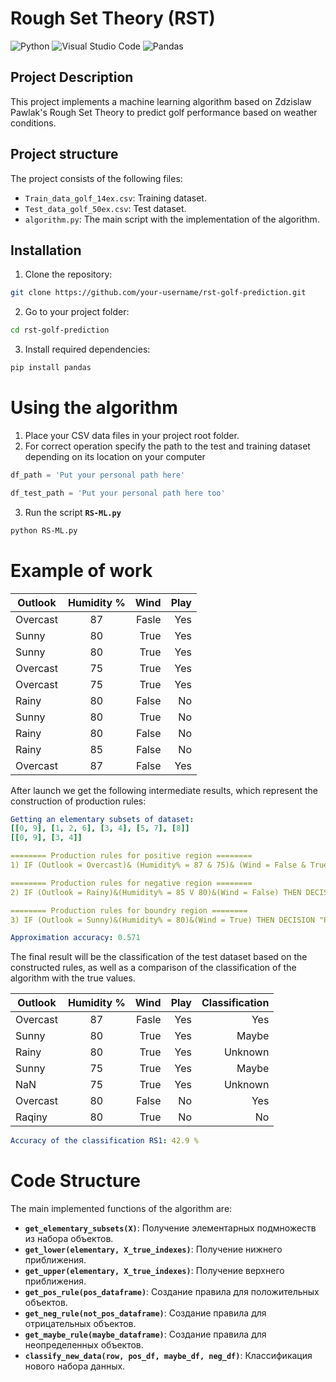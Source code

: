 # Rough Set Theory (RST)

![Python](https://img.shields.io/badge/python-3670A0?style=for-the-badge&logo=python&logoColor=ffdd54) ![Visual Studio Code](https://img.shields.io/badge/Visual%20Studio%20Code-0078d7.svg?style=for-the-badge&logo=visual-studio-code&logoColor=white) ![Pandas](https://img.shields.io/badge/pandas-%23150458.svg?style=for-the-badge&logo=pandas&logoColor=white)

## Project Description

This project implements a machine learning algorithm based on Zdzislaw Pawlak's Rough Set Theory to predict golf performance based on weather conditions.

## Project structure

The project consists of the following files:

- `Train_data_golf_14ex.csv`: Training dataset.
- `Test_data_golf_50ex.csv`: Test dataset.
- `algorithm.py`: The main script with the implementation of the algorithm.

## Installation

1. Clone the repository:

```bash
git clone https://github.com/your-username/rst-golf-prediction.git
```

2. Go to your project folder:

```bash
cd rst-golf-prediction
```

3. Install required dependencies:

```bash
pip install pandas
```

# Using the algorithm

1. Place your CSV data files in your project root folder.
2. For correct operation specify the path to the test and training dataset depending on its location on your computer
```python
df_path = 'Put your personal path here'
```
```python
df_test_path = 'Put your personal path here too'
```
3. Run the script **`RS-ML.py`**
```bash
python RS-ML.py
```

# Example of work


| Outlook       | Humidity %                | Wind | Play |
| ------------- |:------------------:| -----:|-----:|
| Overcast     | 87 | Fasle | Yes
| Sunny     | 80 | True | Yes
| Sunny  | 80 | True | Yes
| Overcast  | 75 | True | Yes
| Overcast  | 75 | True | Yes
| Rainy  | 80 | False | No
| Sunny  | 80 | True | No
| Rainy  | 80 | False | No
| Rainy  | 85 | False | No
| Overcast  | 87 | False | Yes

After launch we get the following intermediate results, which represent the construction of production rules:

```yaml
Getting an elementary subsets of dataset:
[[0, 9], [1, 2, 6], [3, 4], [5, 7], [8]]
[[0, 9], [3, 4]]

======== Production rules for positive region ========
1) IF (Outlook = Overcast)& (Humidity% = 87 & 75)& (Wind = False & True)& THEN DECISION "PLAY" = PLAY

======== Production rules for negative region ========
2) IF (Outlook = Rainy)&(Humidity% = 85 V 80)&(Wind = False) THEN DECISION "PLAY" = DON'T PLAY

======== Production rules for boundry region ========
3) IF (Outlook = Sunny)&(Humidity% = 80)&(Wind = True) THEN DECISION "PLAY" = MAYBE PLAY

Approximation accuracy: 0.571
```

The final result will be the classification of the test dataset based on the constructed rules, as well as a comparison of the classification of the algorithm with the true values.

| Outlook       | Humidity %                | Wind | Play | Classification |
| ------------- |:------------------:| -----:|-----:|-----:|
| Overcast | 87 | Fasle | Yes | Yes
| Sunny | 80 | True | Yes | Maybe
| Rainy | 80 | True | Yes | Unknown
| Sunny | 75 | True | Yes | Maybe
| NaN | 75 | True | Yes | Unknown
| Overcast | 80 | False | No | Yes
| Raqiny | 80 | True | No | No

```yaml
Accuracy of the classification RS1: 42.9 %
```

# Code Structure
The main implemented functions of the algorithm are:
* **`get_elementary_subsets(X)`**: Получение элементарных подмножеств из набора объектов.
* **`get_lower(elementary, X_true_indexes)`**: Получение нижнего приближения.
* **`get_upper(elementary, X_true_indexes)`**: Получение верхнего приближения.
* **`get_pos_rule(pos_dataframe)`**: Создание правила для положительных объектов.
* **`get_neg_rule(not_pos_dataframe)`**: Создание правила для отрицательных объектов.
* **`get_maybe_rule(maybe_dataframe)`**: Создание правила для неопределенных объектов.
* **`classify_new_data(row, pos_df, maybe_df, neg_df)`**: Классификация нового набора данных.
